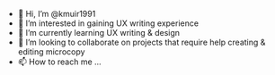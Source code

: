 - 👋 Hi, I’m @kmuir1991
- 👀 I’m interested in gaining UX writing experience
- 🌱 I’m currently learning UX writing & design
- 💞️ I’m looking to collaborate on projects that require help creating & editing microcopy
- 📫 How to reach me ...

<!---
kmuir1991/kmuir1991 is a ✨ special ✨ repository because its `README.md` (this file) appears on your GitHub profile.
You can click the Preview link to take a look at your changes.
--->
